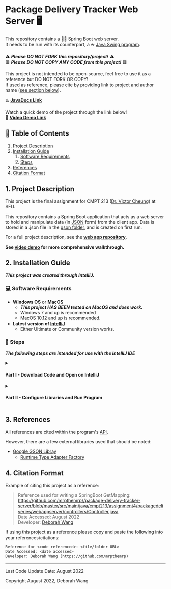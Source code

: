 # Package Delivery Tracker Web Server :desktop_computer:

This repository contains a :leaves::hiking_boot: Spring Boot web server.  
It needs to be run with its counterpart, a :coffee: [Java Swing program](https://github.com/mrpthemrp/package-delivery-tracker-client).

:warning: ***Please DO NOT FORK this repository/project!*** :warning:  
:red_square: ***Please DO NOT COPY ANY CODE from this project!*** :red_square:

This project is not intended to be open-source, feel free to use it as a reference but DO NOT FORK OR COPY!  
If used as reference, please cite by providing link to project and author name \([see section below](#4-citation-format)\).

:hotsprings: **[JavaDocs Link](https://mrpthemrp.github.io/package-delivery-tracker-server/)**
  
Watch a quick demo of the project through the link below!  
:vhs: **[Video Demo Link](https://youtu.be/oUHzQCrbCIo)**

## :bookmark_tabs: Table of Contents
1. [Project Description](#1-project-description)
2. [Installation Guide](#2-installation-guide)
   1. [Software Requirements](#computer-software-requirements)
   2. [Steps](#memo-steps)
3. [References](#3-references)
4. [Citation Format](#4-citation-format)

## 1. Project Description

This project is the final assignment for CMPT 213 ([Dr. Victor Cheung](http://www.victorcheung.net/)) at SFU.

This repository contains a Spring Boot application that acts as a web server to hold and manipulate data (in [JSON](https://en.wikipedia.org/wiki/JSON) form) from the client app. Data is stored in a .json file in the [gson folder](/src/main/java/cmpt213/assignment4/packagedeliveries/webappserver/gson), and is created on first run.

For a full project description, see the **[web app repository](https://github.com/mrpthemrp/package-delivery-tracker-client)**.

**See [video demo](#package-delivery-tracker-web-server-desktop_computer) for more comprehensive walkthrough.**

## 2. Installation Guide
***This project was created through IntelliJ.***

### :computer: Software Requirements
- **Windows OS** or **MacOS**
  - ***This project HAS BEEN tested on MacOS and does work.***
  - Windows 7 and up is recommended
  - MacOS 10.12 and up is recommended.
- **Latest version of [IntelliJ](https://www.jetbrains.com/idea/download/#section=windows)**
  - Either Ultimate or Community version works.

### :memo: Steps
***The following steps are intended for use with the IntelliJ IDE***

<details><summary><h4>Part I - Download Code and Open on IntelliJ</h4></summary><br>

1. Download this project as a **ZIP file**.
    - Click **'Code'** and then **'Download ZIP'**.
2. Unzip the main folder - **'package-delivery-tracker-server-master'**.
3. Open **IntelliJ** and select **'Open'** or 'Open Project'.
4. **Locate** where the **unzipped folder** from step 2 is on your machine. Click on the folder to open the project.
    - Click 'Trust Project' when the pop-up appears.
    - The project will now open.
</details>
<details><summary><h4>Part II - Configure Libraries and Run Program</h4></summary><br>

5. Configure the SDK by **File > Project Structure > Project Settings > Project**
    - *We will set the JDK, Language Level, and Compiler output here.*
6. Select ***JDK 18***
    - It is HIGHLY important that JDK 18 and up is used!
7. Select **'Language Level' to be 18**
    - Or whichever JDK number you are using.
8. Make sure **'Compiler output:'** is set to the out folder
    - It should already be set but if not make sure the path is **../package-delivery-tracker-server-master/out**
9. Go to **Libraries** which is **also under Project Settings**
10. **Click on the "+" button** to add a library
11. **Click "Maven"** from the library options
12. **Type 'com.google.gson'** and click on the search button
13. **Select the newest gson library** and click ok
    - Version 2.9.1 was used to write this project
14. **Click 'OK'** when pop-up comes up on adding 'webserverapp' to module
    - If asked to replace old libary, click CANCEL and the old libary will be added to path.
15. Click **'Apply'** and then **'OK'**
16. **Click Run** and the server will run properly. Make sure to run the client side of the program too!
</details>

## 3. References

All references are cited within the program's [API](https://mrpthemrp.github.io/package-delivery-tracker-server/).

However, there are a few external libraries used that should be noted:
- [Google GSON Libray](https://github.com/google/gson)
    - [Runtime Type Adapter Factory](https://github.com/google/gson/blob/master/extras/src/main/java/com/google/gson/typeadapters/RuntimeTypeAdapterFactory.java)

## 4. Citation Format
Example of citing this project as a reference:
> Reference used for writing a SpringBoot GetMapping: https://github.com/mrpthemrp//package-delivery-tracker-server/blob/master/src/main/java/cmpt213/assignment4/packagedeliveries/webappserver/controllers/Controller.java  
> Date Accessed: August 2022  
> Developer: [Deborah Wang](https://github.com/mrpthemrp)

If using this project as a reference please copy and paste the following into your references/citations:
```diff
Reference for <code referenced>: <file/folder URL>
Date Accessed: <date accessed>
Developer: Deborah Wang (https://github.com/mrpthemrp)
```

---
Last Code Update Date: August 2022

Copyright August 2022, Deborah Wang

